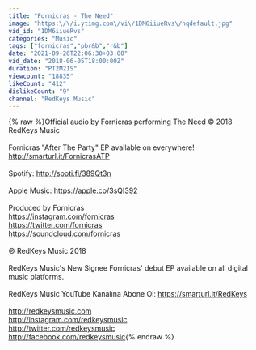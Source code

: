 ```yaml
---
title: "Fornicras - The Need"
image: "https:\/\/i.ytimg.com\/vi\/1DM6iiueRvs\/hqdefault.jpg"
vid_id: "1DM6iiueRvs"
categories: "Music"
tags: ["fornicras","pbr&b","r&b"]
date: "2021-09-26T22:06:30+03:00"
vid_date: "2018-06-05T18:00:00Z"
duration: "PT2M21S"
viewcount: "18835"
likeCount: "412"
dislikeCount: "9"
channel: "RedKeys Music"
---
```

{% raw %}Official audio by Fornicras performing The Need © 2018 RedKeys Music<br /><br />Fornicras &quot;After The Party&quot; EP available on everywhere!<br /><a rel="nofollow" target="blank" href="http://smarturl.it/FornicrasATP">http://smarturl.it/FornicrasATP</a><br /><br />Spotify: <a rel="nofollow" target="blank" href="http://spoti.fi/389Qt3n">http://spoti.fi/389Qt3n</a><br /><br />Apple Music: <a rel="nofollow" target="blank" href="https://apple.co/3sQI392">https://apple.co/3sQI392</a><br /><br />Produced by Fornicras<br /><a rel="nofollow" target="blank" href="https://instagram.com/fornicras">https://instagram.com/fornicras</a><br /><a rel="nofollow" target="blank" href="https://twitter.com/fornicras">https://twitter.com/fornicras</a><br /><a rel="nofollow" target="blank" href="https://soundcloud.com/fornicras">https://soundcloud.com/fornicras</a><br /><br />℗ RedKeys Music 2018<br /><br />RedKeys Music's New Signee Fornicras' debut EP available on all digital music platforms.<br /><br />RedKeys Music YouTube Kanalına Abone Ol: <a rel="nofollow" target="blank" href="https://smarturl.it/RedKeys">https://smarturl.it/RedKeys</a><br /><br /><a rel="nofollow" target="blank" href="http://redkeysmusic.com">http://redkeysmusic.com</a><br /><a rel="nofollow" target="blank" href="http://instagram.com/redkeysmusic">http://instagram.com/redkeysmusic</a><br /><a rel="nofollow" target="blank" href="http://twitter.com/redkeysmusic">http://twitter.com/redkeysmusic</a><br /><a rel="nofollow" target="blank" href="http://facebook.com/redkeysmusic">http://facebook.com/redkeysmusic</a>{% endraw %}

